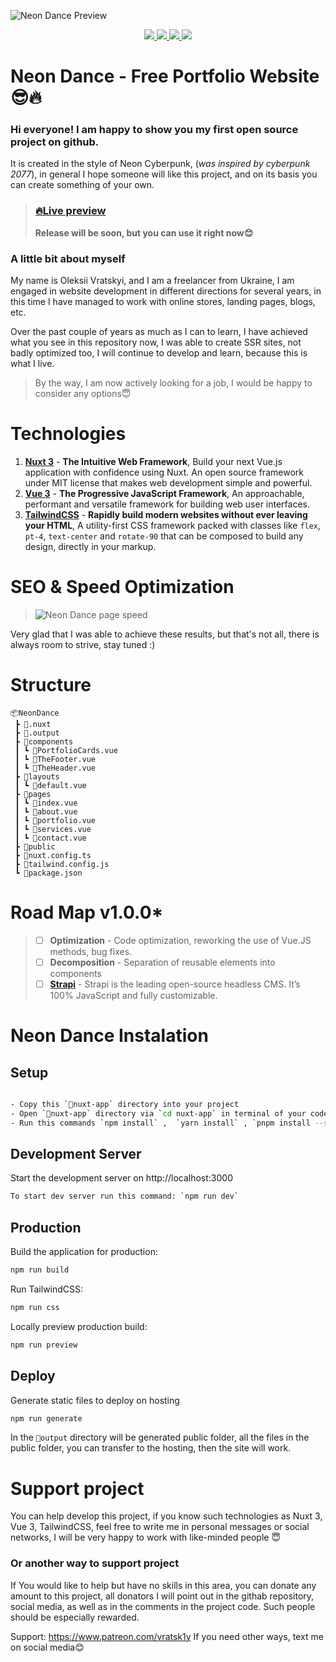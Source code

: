 ![Neon Dance Preview](https://mir-s3-cdn-cf.behance.net/project_modules/max_1200/ac9593159959367.63aa216bf3dff.png)

<div align="center">
<a href="https://www.behance.net/alexvracky" target="_blank"> <img src="https://img.shields.io/badge/Behance-Profile-ff69b4"> </a>
<a href="https://discord.gg/6V6PZhck" target="_blank"> <img src="https://img.shields.io/badge/Neon%20Dance-Discord-blueviolet"> </a>
<a href="https://t.me/vratsky1" target="_blank"> <img src="https://img.shields.io/badge/Personal-Telegram-blue"> </a>
<a href="https://github.com/vratskyi/neon-dance/tree/master" target="_blank"> <img src="https://img.shields.io/badge/Version-0.2.7-success"> </a>
</div>

# Neon Dance - Free Portfolio Website 😎🔥

### Hi everyone! I am happy to show you my first open source project on github.

It is created in the style of Neon Cyberpunk, (*was inspired by cyberpunk 2077*), in general I hope someone will like this project, and on its basis you can create something of your own.

>### [🔥Live preview](https://vratsky.com/)
> **Release will be soon, but you can use it right now😊**

###   A little bit about myself

My name is Oleksii Vratskyi, and I am a freelancer from Ukraine, I am engaged in website development in different directions for several years, in this time I have managed to work with online stores, landing pages, blogs, etc. 

Over the past couple of years as much as I can to learn, I have achieved what you see in this repository now, I was able to create SSR sites, not badly optimized too, I will continue to develop and learn, because this is what I live.

>By the way, I am now actively looking for a job, I would be happy to consider any options😇


# Technologies

1.  **[Nuxt 3](https://nuxt.com/)** - **The Intuitive Web Framework**, Build your next Vue.js application with confidence using Nuxt. An
    open source framework under MIT license that makes web development
    simple and powerful.
2.  [**Vue 3**](https://vuejs.org/) - **The Progressive JavaScript Framework**, An approachable, performant and versatile framework for building web user interfaces.
3.  **[TailwindCSS](https://tailwindcss.com/)** - **Rapidly build modern websites without ever leaving your HTML**, A utility-first CSS framework packed with classes like `flex`, `pt-4`, `text-center` and `rotate-90` that can be composed to build any design, directly in your markup.

# SEO & Speed Optimization

> ![Neon Dance page speed](https://vratsky.com/assets/img/neon-dance-page-speed-insights.png)


Very glad that I was able to achieve these results, but that's not all, there is always room to strive, stay tuned :)

# Structure

```
📦NeonDance
 ┣ 📂.nuxt
 ┣ 📂.output
 ┣ 📂components
 ┃ ┗ 📜PortfolioCards.vue
 ┃ ┗ 📜TheFooter.vue
 ┃ ┗ 📜TheHeader.vue
 ┣ 📂layouts
 ┃ ┗ 📜default.vue
 ┣ 📂pages
 ┃ ┗ 📜index.vue
 ┃ ┗ 📜about.vue
 ┃ ┗ 📜portfolio.vue
 ┃ ┗ 📜services.vue
 ┃ ┗ 📜contact.vue
 ┣ 📂public
 ┣ 📜nuxt.config.ts
 ┣ 📜tailwind.config.js
 ┗ 📜package.json
```

# Road Map v1.0.0*

> - [ ]  **Optimization** - Code optimization, reworking the use of Vue.JS methods, bug fixes.
> - [ ]  **Decomposition** - Separation of reusable elements into components
> - [ ]  **[Strapi](https://strapi.io/)** - Strapi is the leading open-source headless CMS. It’s 100% JavaScript and fully customizable.


# Neon Dance Instalation

## Setup

```bash

- Copy this `📂nuxt-app` directory into your project 
- Open `📂nuxt-app` directory via `cd nuxt-app` in terminal of your code editor
- Run this commands `npm install` ,  `yarn install` , `pnpm install --shamefully-hoist`
```

## Development Server

Start the development server on http://localhost:3000

```bash
To start dev server run this command: `npm run dev`
```

## Production

Build the application for production:

```bash
npm run build
```

Run TailwindCSS:

```bash
npm run css
```

Locally preview production build:

```bash
npm run preview
```

## Deploy

Generate static files to deploy on hosting

```bash
npm run generate
```

In the `📂output` directory will be generated public folder, all the files in the public folder, you can transfer to the hosting, then the site will work.

# Support project

You can help develop this project, if you know such technologies as Nuxt 3, Vue 3, TailwindCSS, feel free to write me in personal messages or social networks, I will be very happy to work with like-minded people 😇

### Or another way to support project

If You would like to help but have no skills in this area, you can donate any amount to this project, all donators I will point out in the githab repository, social media, as well as in the comments in the project code. Such people should be especially rewarded.

Support: https://www.patreon.com/vratsk1y
If you need other ways, text me on social media😊
